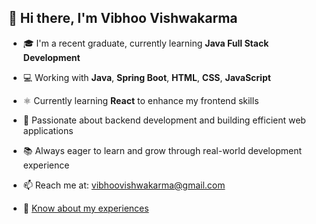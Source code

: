## 👋 Hi there, I'm Vibhoo Vishwakarma

- 🎓 I'm a recent graduate, currently learning **Java Full Stack Development**
  
- 💻 Working with **Java**, **Spring Boot**, **HTML**, **CSS**, **JavaScript**
  
- ⚛️ Currently learning **React** to enhance my frontend skills
  
- 🔧 Passionate about backend development and building efficient web applications
  
- 📚 Always eager to learn and grow through real-world development experience
  
- 📫 Reach me at: [vibhoovishwakarma@gmail.com](mailto:vibhoovishwakarma@gmail.com)
  
- 📄 [Know about my experiences](https://drive.google.com/file/d/1ZHXaUZTK6qrGDbPbBoNLUo64B8d4iVAM/view?usp=drive_link)
